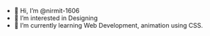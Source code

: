 - 👋 Hi, I’m @nirmit-1606
- 👀 I’m interested in Designing
- 🌱 I’m currently learning Web Development, animation using CSS.
